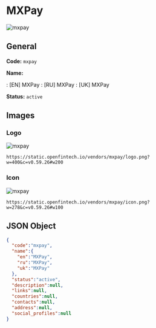 
# MXPay 
![mxpay](https://static.openfintech.io/vendors/mxpay/logo.png?w=400&c=v0.59.26#w200)  

## General 
 
**Code:** `mxpay` 
 
**Name:** 
 
:	[EN] MXPay 
:	[RU] MXPay 
:	[UK] MXPay 
 
**Status:** `active` 
 

## Images 

### Logo 
 
![mxpay](https://static.openfintech.io/vendors/mxpay/logo.png?w=400&c=v0.59.26#w200)  

```
https://static.openfintech.io/vendors/mxpay/logo.png?w=400&c=v0.59.26#w200
```  

### Icon 
 
![mxpay](https://static.openfintech.io/vendors/mxpay/icon.png?w=278&c=v0.59.26#w100)  

```
https://static.openfintech.io/vendors/mxpay/icon.png?w=278&c=v0.59.26#w100
```  

## JSON Object 

```json
{
  "code":"mxpay",
  "name":{
    "en":"MXPay",
    "ru":"MXPay",
    "uk":"MXPay"
  },
  "status":"active",
  "description":null,
  "links":null,
  "countries":null,
  "contacts":null,
  "address":null,
  "social_profiles":null
}
```  
